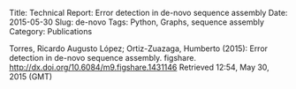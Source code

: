 Title: Technical Report: Error detection in de-novo sequence assembly
Date: 2015-05-30
Slug: de-novo
Tags: Python, Graphs, sequence assembly
Category: Publications

Torres, Ricardo Augusto López; Ortiz-Zuazaga, Humberto (2015): Error detection in de-novo sequence assembly. figshare.
<http://dx.doi.org/10.6084/m9.figshare.1431146>
Retrieved 12:54, May 30, 2015 (GMT)
